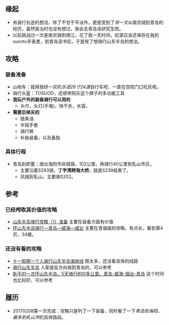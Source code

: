##  缘起
+ 有骑行长途的想法，除了不甘于平淡外，更是受到了*徐一文*从南京骑到青岛的经历，虽然我当时也没有想过，我会去青岛读研究生院。
+ 以前挑战过一次是南京骑到靖江，花了我一天时间，纪录应该还保存在我的sunnto手表里，到青岛读书后，于是有了想骑行山东半岛的想法。

##  攻略
###  装备准备
+ 山地车：就用我研一买的*乐途26寸24速*自行车吧，一直在信院门口吃灰呢。
+ 骑行头盔：*TOSUOD*，还顺带购买这个牌子的多功能工具
+ **我玩户外的装备骑行可以用的**
	+ 头巾，头灯(手电)，快干衣，水袋，
+ **需要后续买的**
	+ 链条油
	+ 半指手套
	+ 骑行裤
	+ 补胎装备，以及备胎

###  具体行程
+ 青岛到即墨；烟台海阳市凤城镇，102公里。再骑行40公里到乳山市区。
	+ 主要沿着S293骑，**丁字湾跨海大桥**，就是S239结束了。
	+ 凤城到乳山，主要骑S202。

##  参考
###  已经榨取其价值的攻略
+ [山东半岛骑行攻略（1）准备](http://www.tzbbs.com.cn/thread-396673-1-1.html)  主要在装备方面有价值
+ [环山东半岛骑行—青岛—威海—烟台](http://bbs.8264.com/thread-1730821-1-1.html)  主要在青烟威的攻略，有点长，看到第4页，34楼。
###  还没有看的攻略
+ [十一假期一个人骑行山东半岛海岸线](http://www.mafengwo.cn/i/6198479.html) 图太多，还没看具体的线路
+ [骑行山东半岛](http://www.mafengwo.cn/i/5323396.html)  人家是反方向骑到青岛的，可以参考
+ [新手的一次环山东半岛，5天骑行800多公里。青岛-威海-烟台-青岛](http://bbs.8264.com/thread-1216819-1-1.html) 这个时间也比较好，可以参考

##  履历
+ 20170208第一次完成：攻略只是列了一下装备，同时看了一下*青岛到海阳，最多到乳山市*的具体路段。
